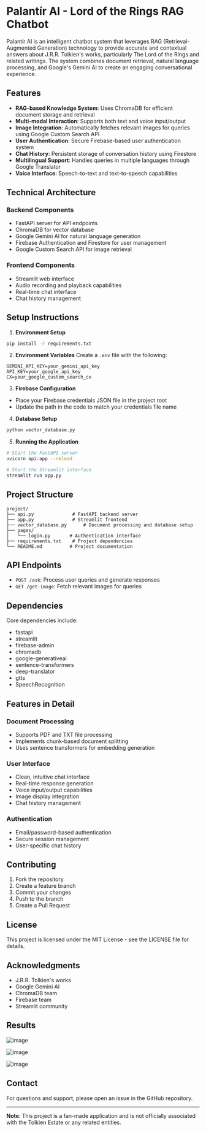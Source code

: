 # Palantír AI - Lord of the Rings RAG Chatbot

Palantír AI is an intelligent chatbot system that leverages RAG (Retrieval-Augmented Generation) technology to provide accurate and contextual answers about J.R.R. Tolkien's works, particularly The Lord of the Rings and related writings. The system combines document retrieval, natural language processing, and Google's Gemini AI to create an engaging conversational experience.

## Features

- **RAG-based Knowledge System**: Uses ChromaDB for efficient document storage and retrieval
- **Multi-modal Interaction**: Supports both text and voice input/output
- **Image Integration**: Automatically fetches relevant images for queries using Google Custom Search API
- **User Authentication**: Secure Firebase-based user authentication system
- **Chat History**: Persistent storage of conversation history using Firestore
- **Multilingual Support**: Handles queries in multiple languages through Google Translator
- **Voice Interface**: Speech-to-text and text-to-speech capabilities

## Technical Architecture

### Backend Components
- FastAPI server for API endpoints
- ChromaDB for vector database
- Google Gemini AI for natural language generation
- Firebase Authentication and Firestore for user management
- Google Custom Search API for image retrieval

### Frontend Components
- Streamlit web interface
- Audio recording and playback capabilities
- Real-time chat interface
- Chat history management

## Setup Instructions

1. **Environment Setup**
```bash
pip install -r requirements.txt
```

2. **Environment Variables**
Create a `.env` file with the following:
```
GEMINI_API_KEY=your_gemini_api_key
API_KEY=your_google_api_key
CX=your_google_custom_search_cx
```

3. **Firebase Configuration**
- Place your Firebase credentials JSON file in the project root
- Update the path in the code to match your credentials file name

4. **Database Setup**
```python
python vector_database.py
```

5. **Running the Application**
```bash
# Start the FastAPI server
uvicorn api:app --reload

# Start the Streamlit interface
streamlit run app.py
```

## Project Structure

```
project/
├── api.py              # FastAPI backend server
├── app.py              # Streamlit frontend
├── vector_database.py      # Document processing and database setup
├── pages/
│   └── login.py       # Authentication interface
├── requirements.txt    # Project dependencies
└── README.md          # Project documentation
```

## API Endpoints

- `POST /ask`: Process user queries and generate responses
- `GET /get-image`: Fetch relevant images for queries

## Dependencies

Core dependencies include:
- fastapi
- streamlit
- firebase-admin
- chromadb
- google-generativeai
- sentence-transformers
- deep-translator
- gtts
- SpeechRecognition

## Features in Detail

### Document Processing
- Supports PDF and TXT file processing
- Implements chunk-based document splitting
- Uses sentence transformers for embedding generation

### User Interface
- Clean, intuitive chat interface
- Real-time response generation
- Voice input/output capabilities
- Image display integration
- Chat history management

### Authentication
- Email/password-based authentication
- Secure session management
- User-specific chat history

## Contributing

1. Fork the repository
2. Create a feature branch
3. Commit your changes
4. Push to the branch
5. Create a Pull Request

## License

This project is licensed under the MIT License - see the LICENSE file for details.

## Acknowledgments

- J.R.R. Tolkien's works
- Google Gemini AI
- ChromaDB team
- Firebase team
- Streamlit community

## Results 

![image](https://github.com/user-attachments/assets/666db6d8-0c41-4d29-852d-e9ac684e7908)

![image](https://github.com/user-attachments/assets/b4be7335-5e39-4730-910f-8b544c94e074)

![image](https://github.com/user-attachments/assets/227fb158-8c62-43ba-a1ef-ee63c3e2e2f9)




## Contact

For questions and support, please open an issue in the GitHub repository.

---
**Note**: This project is a fan-made application and is not officially associated with the Tolkien Estate or any related entities.
